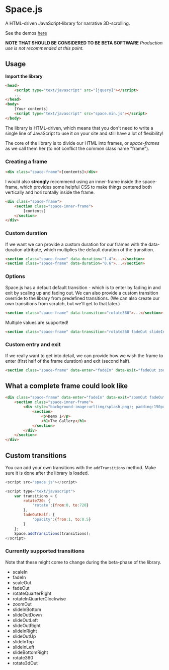 # Space.js
A HTML-driven JavaScript-library for narrative 3D-scrolling.

See the demos [here](http://www.slashie.org/space.js/)

**NOTE THAT SHOULD BE CONSIDERED TO BE BETA SOFTWARE**
*Production use is not recommended at this point.*

## Usage

**Import the library**
```html
<head>
	<script type="text/javascript" src="[jquery]"></script>
	...
</head>
<body>
	[Your contents]
	<script type="text/javascript" src="space.min.js"></script>
</body>
```

The library is HTML-driven, which means that you don't need to write a single line of JavaScript to use it on your site and still have a lot of flexibility!

The core of the library is to divide our HTML into frames, or *space-frames* as we call them her (to not conflict the common class name "frame").


### Creating a frame
```html
<div class="space-frame">[contents]</div>
```

I would also **strongly** recommend using an inner-frame inside the space-frame, which provides some helpful CSS to make things centered both vertically and horizontally inside the frame.

```html
<div class="space-frame">
	<section class="space-inner-frame">
		[contents]
	</section>
</div>
```

### Custom duration
If we want we can provide a custom duration for our frames with the data-duration attribute, which multiplies the default duration of the transition.

```html
<section class="space-frame" data-duration="1.4">...</section>
<section class="space-frame" data-duration="0.6">...</section>
```


### Options
Space.js has a default default transition - which is to enter by fading in and exit by scaling up and fading out. We can also provide a custom transition override to the library from predefined transitions. (We can also create our own transitions from scratch, but we'll get to that later.)

```html
<section class="space-frame" data-transition="rotate360">...</section>
```

Multiple values are supported!

```html
<section class="space-frame" data-transition="rotate360 fadeOut slideInLeft">...</section>
```

### Custom entry and exit
If we really want to get into detail, we can provide how we wish the frame to enter (first half of the frame duration) and exit (second half).

```html
<section class="space-frame" data-enter="fadeIn" data-exit="fadeOut zoomOut">...</section>
```

## What a complete frame could look like
```html
<div class="space-frame" data-enter="fadeIn" data-exit="zoomOut fadeOut" data-duration="1.3">
	<section class="space-inner-frame">
		<div style="background-image:url(img/splash.png); padding:150px 200px;" class="bg">
			<section>
				<p>Demo 1</p>
				<h1>The Gallery</h1>
			</section>
		</div>
	</section>
</div>
```

## Custom transitions
You can add your own transitions with the  ``addTransitions`` method. Make sure it is done after the library is loaded.

```javascript
<script src="space.js"></script>

<script type="text/javascript">
	var transitions = {
		rotate720: {
			'rotate':{from:0, to:720}
		},
		fadeOutHalf: {
			'opacity':{from:1, to:0.5}
		}
	};
	Space.addTransitions(transitions);
</script>
```

### Currently supported transitions
Note that these might come to change during the beta-phase of the library.

- scaleIn
- fadeIn
- scaleOut
- fadeOut
- rotateQuarterRight
- rotateInQuarterClockwise
- zoomOut
- slideInBottom
- slideOutDown
- slideOutLeft
- slideOutRight
- slideInRight
- slideOutUp
- slideInTop
- slideInLeft
- slideBottomRight
- rotate360
- rotate3dOut

